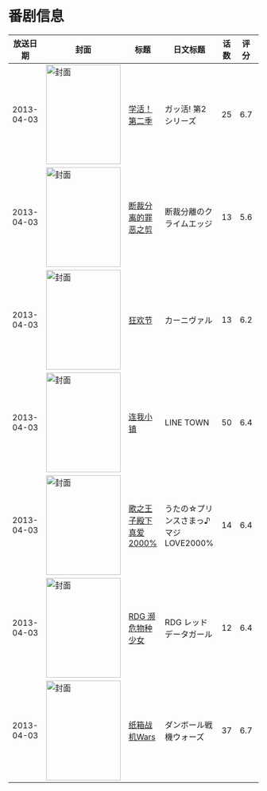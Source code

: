 # 番剧信息

|放送日期|封面|标题|日文标题|话数|评分|评分人数|
|---|---|---|---|---|---|---|
|2013-04-03|<img src="https://lain.bgm.tv/pic/cover/c/98/85/61222_ZglcX.jpg" alt="封面" style="width:150px;height:200px;object-fit:cover;">|[学活！ 第二季](https://bangumi.tv/subject/61222)|ガッ活! 第2シリーズ|25|6.7|167人评分|
|2013-04-03|<img src="https://lain.bgm.tv/pic/cover/c/81/4a/54705_g0zBb.jpg" alt="封面" style="width:150px;height:200px;object-fit:cover;">|[断裁分离的罪恶之剪](https://bangumi.tv/subject/54705)|断裁分離のクライムエッジ|13|5.6|1454人评分|
|2013-04-03|<img src="https://lain.bgm.tv/pic/cover/c/2e/49/52485_9FOO9.jpg" alt="封面" style="width:150px;height:200px;object-fit:cover;">|[狂欢节](https://bangumi.tv/subject/52485)|カーニヴァル|13|6.2|1099人评分|
|2013-04-03|<img src="https://lain.bgm.tv/pic/cover/c/ca/5e/69253_RBkQp.jpg" alt="封面" style="width:150px;height:200px;object-fit:cover;">|[连我小镇](https://bangumi.tv/subject/69253)|LINE TOWN|50|6.4|72人评分|
|2013-04-03|<img src="https://lain.bgm.tv/pic/cover/c/d8/0c/31416_cCQIE.jpg" alt="封面" style="width:150px;height:200px;object-fit:cover;">|[歌之王子殿下 真爱2000%](https://bangumi.tv/subject/31416)|うたの☆プリンスさまっ♪ マジLOVE2000%|14|6.4|600人评分|
|2013-04-03|<img src="https://lain.bgm.tv/pic/cover/c/f2/fa/46728_E2s1U.jpg" alt="封面" style="width:150px;height:200px;object-fit:cover;">|[RDG 濒危物种少女](https://bangumi.tv/subject/46728)|RDG レッドデータガール|12|6.4|2157人评分|
|2013-04-03|<img src="https://lain.bgm.tv/pic/cover/c/55/bc/66405_j7Mr3.jpg" alt="封面" style="width:150px;height:200px;object-fit:cover;">|[纸箱战机Wars](https://bangumi.tv/subject/66405)|ダンボール戦機ウォーズ|37|6.7|54人评分|
